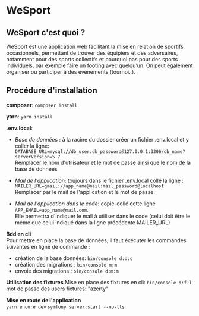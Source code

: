 # WeSport

## WeSport c'est quoi ? 
 WeSport est une application web facilitant la mise en relation de sportifs occasionnels, permettant de trouver des équipiers et des adversaires, notamment pour des sports collectifs et pourquoi pas pour des sports individuels, par exemple faire un footing avec quelqu’un. On peut également organiser ou participer à des événements (tournoi..). 


## Procédure d'installation


**composer**: ``composer install``

**yarn**: ``yarn install``

**.env.local**: 

- *Base de données* : à la racine du dossier créer un fichier .env.local et y coller la ligne: ``DATABASE_URL=mysql://db_user:db_password@127.0.0.1:3306/db_name?serverVersion=5.7``   
Remplacer le nom d'utilisateur et le mot de passe ainsi que le nom de la base de données

- *Mail de l'application*: toujours dans le fichier .env.local collé la ligne :
``MAILER_URL=gmail://app_name@mail:mail_password@localhost``  
Remplacer par le mail de l'application et le mot de passe.

- *Mail de l'application dans le code*: copié-collé cette ligne
``APP_EMAIL=app_name@mail.com``.  
Elle permettra d'indiquer le mail à utiliser dans le code (celui doit être le même que celui indiqué dans la ligne précédente MAILER_URL)


**Bdd en cli**  
Pour mettre en place la base de données, il faut éxécuter les commandes suivantes en ligne de commande :  

- création de la base données: ``bin/console d:d:c``  
- création des migrations : ``bin/console m:m``
- envoie des migrations : ``bin/console d:m:m``

**Utilisation des fixtures**
Mise en place des fixtures en cli: ``bin/console d:f:l``  
mot de passe des users fixtures: "azerty"



**Mise en route de l'application**  
``yarn encore dev``
``symfony server:start --no-tls``
